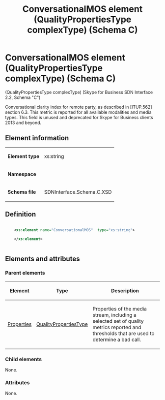 ﻿---
title: ConversationalMOS element (QualityPropertiesType complexType) (Schema C)
description: Describes the Schema C iteration of the ConversationalMOS element (QualityPropertiesType complexType) and provide's the element's definition.
TOCTitle: ConversationalMOS element
ms:assetid: 256a91f0-d0e7-fe61-5d3e-de8e7d8ec75f
ms:mtpsurl: https://msdn.microsoft.com/library/Mt404729(v=office.16)
ms:contentKeyID: 68250642
ms.date: 08/24/2015
mtps_version: v=office.16
dev_langs:
- xml
---

# ConversationalMOS element (QualityPropertiesType complexType) (Schema C)

(QualityPropertiesType complexType) (Skype for Business SDN Interface 2.2, Schema "C")

Conversational clarity index for remote party, as described in \[ITUP.562\] section 6.3. This metric is reported for all available modalities and media types. This field is unused and deprecated for Skype for Business clients 2013 and beyond. 

## Element information

<table>

<tbody>
<tr class="odd">
<td><p><strong>Element type</strong></p></td>
<td><p>xs:string</p></td>
</tr>
<tr class="even">
<td><p><strong>Namespace</strong></p></td>
<td><p></p></td>
</tr>
<tr class="odd">
<td><p><strong>Schema file</strong></p></td>
<td><p>SDNInterface.Schema.C.XSD</p></td>
</tr>
</tbody>
</table>


## Definition

```xml

    <xs:element name="ConversationalMOS"  type="xs:string">
    
    </xs:element>
  
```

## Elements and attributes

### Parent elements

<table>

<thead>
<tr class="header">
<th><p>Element</p></th>
<th><p>Type</p></th>
<th><p>Description</p></th>
</tr>
</thead>
<tbody>
<tr class="odd">
<td><p><a href="properties-element-qualitytype-complextype-skype-for-business-sdn-interface-2-2-schema-c.md">Properties</a></p></td>
<td><p><a href="qualitypropertiestype-complextype-skype-for-business-sdn-interface-2-2-schema-c.md">QualityPropertiesType</a></p></td>
<td><p>Properties of the media stream, including a selected set of quality metrics reported and thresholds that are used to determine a bad call.</p></td>
</tr>
</tbody>
</table>


### Child elements

None.

### Attributes

None.


